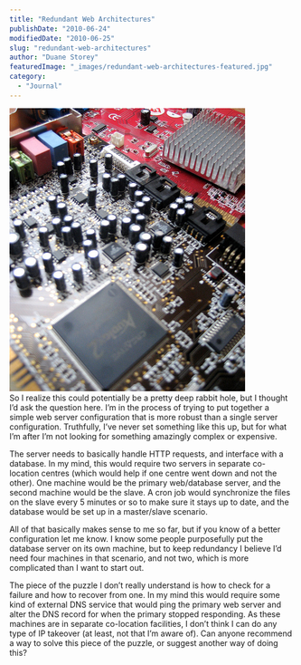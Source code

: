 ```yaml
---
title: "Redundant Web Architectures"
publishDate: "2010-06-24"
modifiedDate: "2010-06-25"
slug: "redundant-web-architectures"
author: "Duane Storey"
featuredImage: "_images/redundant-web-architectures-featured.jpg"
category:
  - "Journal"
---
```


[![](_images/redundant-web-architectures-1.jpg "2379600590_bf110b0d85")](http://www.migratorynerd.com/wordpress/wp-content/uploads/2010/06/2379600590_bf110b0d85.jpg)  
So I realize this could potentially be a pretty deep rabbit hole, but I thought I’d ask the question here. I’m in the process of trying to put together a simple web server configuration that is more robust than a single server configuration. Truthfully, I’ve never set something like this up, but for what I’m after I’m not looking for something amazingly complex or expensive.

The server needs to basically handle HTTP requests, and interface with a database. In my mind, this would require two servers in separate co-location centres (which would help if one centre went down and not the other). One machine would be the primary web/database server, and the second machine would be the slave. A cron job would synchronize the files on the slave every 5 minutes or so to make sure it stays up to date, and the database would be set up in a master/slave scenario.

All of that basically makes sense to me so far, but if you know of a better configuration let me know. I know some people purposefully put the database server on its own machine, but to keep redundancy I believe I’d need four machines in that scenario, and not two, which is more complicated than I want to start out.

The piece of the puzzle I don’t really understand is how to check for a failure and how to recover from one. In my mind this would require some kind of external DNS service that would ping the primary web server and alter the DNS record for when the primary stopped responding. As these machines are in separate co-location facilities, I don’t think I can do any type of IP takeover (at least, not that I’m aware of). Can anyone recommend a way to solve this piece of the puzzle, or suggest another way of doing this?